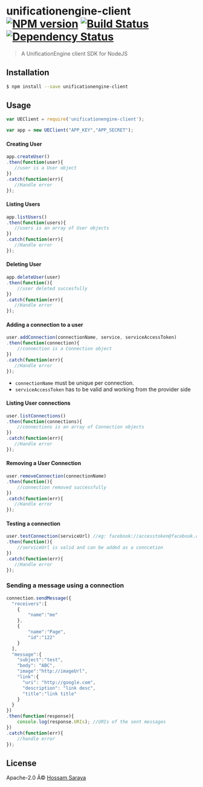 # unificationengine-client [![NPM version][npm-image]][npm-url] [![Build Status][travis-image]][travis-url] [![Dependency Status][daviddm-image]][daviddm-url]
> A UnificationEngine client SDK for NodeJS

## Installation

```sh
$ npm install --save unificationengine-client
```

## Usage

```js
var UEClient = require('unificationengine-client');

var app = new UEClient("APP_KEY","APP_SECRET");
```

#### Creating User
```js
app.createUser()
.then(function(user){
   //user is a User object
})
.catch(function(err){
   //Handle error
});
```

#### Listing Users
```js
app.listUsers()
.then(function(users){
   //users is an array of User objects
})
.catch(function(err){
   //Handle error
});
```

#### Deleting User
```js
app.deleteUser(user)
.then(function(){
	//user deleted succesfully
})
.catch(function(err){
   //Handle error
});
```

#### Adding a connection to a user
```js
user.addConnection(connectionName, service, serviceAccessToken)
.then(function(connection){
	//connection is a Connection object
})
.catch(function(err){
   //Handle error
});
```

- `connectionName` must be unique per connection.
- `serviceAccessToken` has to be valid and working from the provider side


#### Listing User connections
```js
user.listConnections()
.then(function(connections){
	//connections is an array of Connection objects
})
.catch(function(err){
   //Handle error
});
```
#### Removing a User Connection
```js
user.removeConnection(connectionName)
.then(function(){
	//connection removed successfully
})
.catch(function(err){
   //Handle error
});
```

#### Testing a connection
```js
user.testConnection(serviceUrl) //eg: facebook://accesstoken@facebook.com
.then(function(){
	//serviceUrl is valid and can be added as a conncetion
})
.catch(function(err){
   //Handle error
});
```

### Sending a message using a connection
```js
connection.sendMessage({
  "receivers":[
    {
    	"name":"me"
    },
    {
    	"name":"Page",
    	"id":"122"
    }
  ],
  "message":{
    "subject":"test",
    "body": "ABC",            
    "image":"http://imageUrl",
    "link":{
      "uri": "http://google.com",
      "description": "link desc",
      "title":"link title"
    }
  }	
})
.then(function(response){
	console.log(response.URIs); //URIs of the sent messages
})
.catch(function(err){
	//handle error
});

```





## License

Apache-2.0 Â© [Hossam Saraya](http://saraya.io)


[npm-image]: https://badge.fury.io/js/unificationengine-client.svg
[npm-url]: https://npmjs.org/package/unificationengine-client
[travis-image]: https://travis-ci.org/daedlock/unificationengine-client.svg?branch=master
[travis-url]: https://travis-ci.org/daedlock/unificationengine-client
[daviddm-image]: https://david-dm.org/daedlock/unificationengine-client.svg?theme=shields.io
[daviddm-url]: https://david-dm.org/daedlock/unificationengine-client